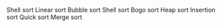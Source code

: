 Shell sort
Linear sort
Bubble sort
Shell sort
Bogo sort
Heap sort
Insertion sort
Quick sort
Merge sort